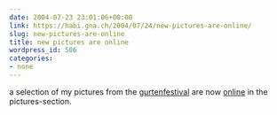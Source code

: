 ```yaml
---
date: 2004-07-23 23:01:06+00:00
link: https://habi.gna.ch/2004/07/24/new-pictures-are-online/
slug: new-pictures-are-online
title: new pictures are online
wordpress_id: 586
categories:
- none
---
```


a selection of my pictures from the [gurtenfestival](www.gurtenfestival.ch/) are now [online](https://habi.gna.ch/pics/Gurten04/) in the pictures-section.

